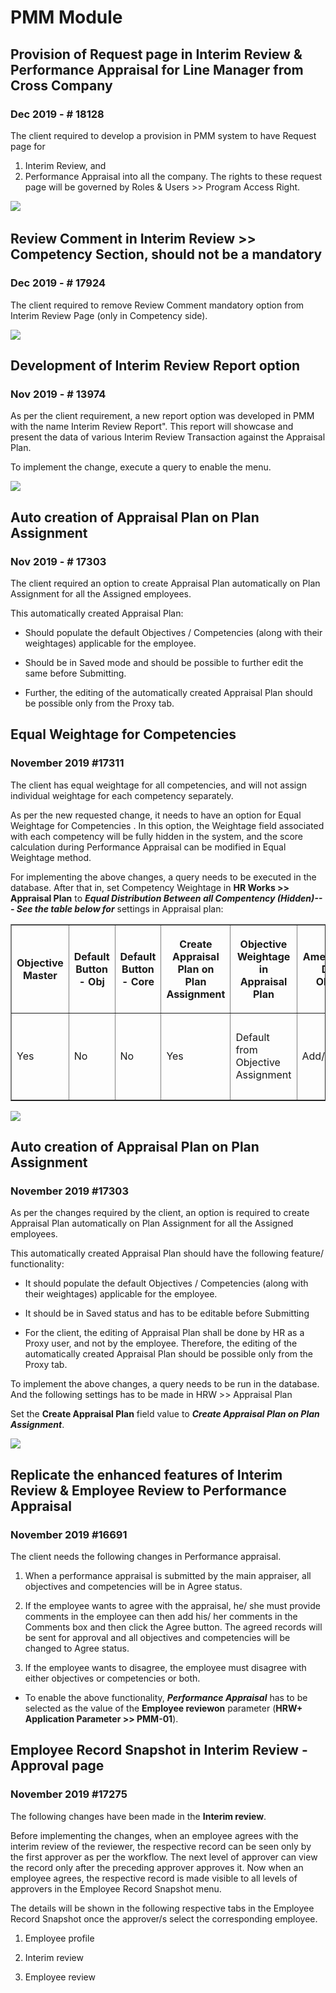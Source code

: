 # PMM Module

## Provision of  Request page in Interim Review & Performance Appraisal for Line Manager from Cross Company

### Dec 2019 -  # 18128

The client required to develop a provision in PMM system to have  Request page for

1. Interim Review, and
2. Performance Appraisal into all the company. The rights to these request page will be governed by  Roles & Users >> Program Access Right.

![](../img/product-enhancement/image285.png) 

##  Review Comment in Interim Review >> Competency Section, should not be a mandatory

### Dec 2019 -  # 17924

The client required to remove  Review Comment mandatory option from Interim Review Page (only in Competency side).

![](../img/product-enhancement/image286.png)

## Development of Interim Review Report option

### Nov 2019 -  # 13974

As per the client requirement, a new report option was developed in PMM with the name  Interim Review Report". This report will showcase and present the data of various Interim Review Transaction against the Appraisal Plan.

To implement the change, execute a query to enable the menu.

![](../img/product-enhancement/image287.png)

## Auto creation of Appraisal Plan on Plan Assignment

### Nov 2019 -  # 17303

The client required an option to create Appraisal Plan automatically on Plan Assignment for all the  Assigned  employees.

This automatically created Appraisal Plan:

-   Should populate the default Objectives / Competencies (along with their weightages) applicable for the employee.

-   Should be in Saved mode and should be possible to further edit the same before Submitting.

-   Further, the editing of the automatically created Appraisal Plan should be possible only from the  Proxy  tab.

## Equal Weightage  for Competencies

### November 2019  #17311

The client has equal weightage for all competencies, and will not assign individual weightage for each competency separately.

As per the new requested change, it needs to have an option for  Equal Weightage for Competencies . In this option, the Weightage field associated with each competency will be  fully hidden  in the system, and the score calculation during Performance Appraisal can be modified in  Equal Weightage  method.

For implementing the above changes, a query needs to be executed in the database. After that in, set Competency Weightage in **HR Works >> Appraisal Plan** to ***Equal Distribution Between all Compentency (Hidden)\-\-- See the table below for*** settings in Appraisal plan:

<table class="TFtable" border="1">
    <tbody>
   <tr>
     <th>
         <p>Objective Master</p>
      </th>
      <th>
         <p>Default Button - Obj</p>
      </th>
      <th>
         <p>Default Button - Core</p>
      </th>
      <th>
         <p>Create Appraisal Plan on Plan Assignment</p>
      </th>
      <th>
         <p>Objective Weightage in Appraisal Plan</p>
      </th>
      <th>
         <p>Amendment of Default Objective</p>
      </th>
      <th>
         <p>Competency Weightage in Appraisal Plan</p>
      </th>
      <th>
         <p>Amendment of Default Competency</p>
      </th>
   </tr>
   <tr>
      <td>
         <p>Yes</p>
      </td>
      <td>
         <p>No</p>
      </td>
      <td>
         <p>No</p>
      </td>
      <td>
         <p>Yes</p>
      </td>
      <td>
         <p>Default from Objective Assignment</p>
      </td>
      <td>
         <p>Add/Edit/Delete</p>
      </td>
      <td>
         <p> Equal Distribution between all Competency (Hidden)</p>
      </td>
      <td>
         <p>Add/Edit/Delete</p>
      </td>
   </tr>
   </tbody>
</table>

![](../img/product-enhancement/image288.png)

## Auto creation of Appraisal Plan on Plan Assignment

### November 2019  #17303

As per the changes required by the client, an option is required to create Appraisal Plan automatically on Plan Assignment for all the  Assigned  employees.

This automatically created Appraisal Plan should have the following feature/ functionality:

-   It should populate the default Objectives / Competencies (along with their weightages) applicable for the employee.

-   It should be in Saved status and has to be editable before Submitting

-   For the client, the editing of Appraisal Plan shall be done by HR as a Proxy user, and not by the employee. Therefore, the editing of the automatically created Appraisal Plan should be possible only from the  Proxy  tab.

To implement the above changes, a query needs to be run in the database. And the following settings has to be made in HRW >> Appraisal Plan

Set the **Create Appraisal Plan** field value to ***Create Appraisal Plan on Plan Assignment***.

![](../img/product-enhancement/image289.png)

## Replicate the enhanced features of  Interim Review &  Employee Review to  Performance Appraisal 

### November 2019  #16691

The client needs the following changes in Performance appraisal.

1.  When a performance appraisal is submitted by the main appraiser, all objectives and competencies will be in Agree status.

2.  If the employee wants to agree with the appraisal, he/ she must provide comments in the employee can then add his/ her comments in the Comments box and then click the Agree button. The agreed records will be sent for approval and all objectives and competencies will be changed to Agree status.

3.  If the employee wants to disagree, the employee must disagree with either objectives or competencies or both.

- To enable the above functionality, ***Performance Appraisal*** has to be selected as the value of the **Employee reviewon** parameter (**HRW+ Application Parameter >> PMM-01**).

##  Employee Record Snapshot in Interim Review - Approval page

### November 2019  #17275

The following changes have been made in the **Interim review**.

Before implementing the changes, when an employee agrees with the interim review of the reviewer, the respective record can be seen only by the first approver as per the workflow. The next level of approver can view the record only after the preceding approver approves it. Now when an employee agrees, the respective record is made visible to all levels of approvers in the Employee Record Snapshot menu.

The details will be shown in the following respective tabs in the Employee Record Snapshot once the approver/s select the corresponding employee.

1.  Employee profile

2.  Interim review

3.  Employee review
